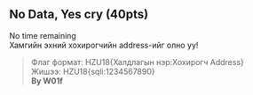 ## No Data, Yes cry (40pts)

No time remaining  
Хамгийн эхний хохирогчийн address-ийг олно уу!
> Флаг формат: HZU18{Халдлагын нэр:Хохирогч Address}  
> Жишээ: HZU18{sqli:1234567890}  
> **By W01f**
